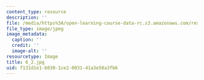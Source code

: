 ```yaml
---
content_type: resource
description: ''
file: /media/https%3A/open-learning-course-data-rc.s3.amazonaws.com/res-18-006-calculus-revisited-single-variable-calculus-fall-2010/f131d1e1b8301ce2003141a3e58a3fb6_6_2.jpg
file_type: image/jpeg
image_metadata:
  caption: ''
  credit: ''
  image-alt: ''
resourcetype: Image
title: 6_2.jpg
uid: f131d1e1-b830-1ce2-0031-41a3e58a3fb6
---
```

